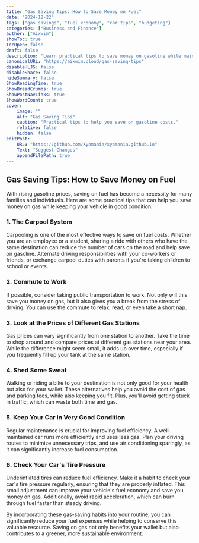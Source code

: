 ```yaml
---
title: "Gas Saving Tips: How to Save Money on Fuel"
date: "2024-12-22"
tags: ["gas savings", "fuel economy", "car tips", "budgeting"]
categories: ["Business and Finance"]
author: ["Aixwim"]
showToc: true
TocOpen: false
draft: false
description: "Learn practical tips to save money on gasoline while maintaining your vehicle's performance."
canonicalURL: "https://aixwim.cloud/gas-saving-tips"
disableHLJS: false
disableShare: false
hideSummary: false
ShowReadingTime: true
ShowBreadCrumbs: true
ShowPostNavLinks: true
ShowWordCount: true
cover:
    image: ""
    alt: "Gas Saving Tips"
    caption: "Practical tips to help you save on gasoline costs."
    relative: false
    hidden: false
editPost:
    URL: "https://github.com/Xyomania/xyomania.github.io"
    Text: "Suggest Changes"
    appendFilePath: true
---
```


## Gas Saving Tips: How to Save Money on Fuel

With rising gasoline prices, saving on fuel has become a necessity for many families and individuals. Here are some practical tips that can help you save money on gas while keeping your vehicle in good condition.

### **1. The Carpool System**

Carpooling is one of the most effective ways to save on fuel costs. Whether you are an employee or a student, sharing a ride with others who have the same destination can reduce the number of cars on the road and help save on gasoline. Alternate driving responsibilities with your co-workers or friends, or exchange carpool duties with parents if you're taking children to school or events.

### **2. Commute to Work**

If possible, consider taking public transportation to work. Not only will this save you money on gas, but it also gives you a break from the stress of driving. You can use the commute to relax, read, or even take a short nap.

### **3. Look at the Prices of Different Gas Stations**

Gas prices can vary significantly from one station to another. Take the time to shop around and compare prices at different gas stations near your area. While the difference might seem small, it adds up over time, especially if you frequently fill up your tank at the same station.

### **4. Shed Some Sweat**

Walking or riding a bike to your destination is not only good for your health but also for your wallet. These alternatives help you avoid the cost of gas and parking fees, while also keeping you fit. Plus, you'll avoid getting stuck in traffic, which can waste both time and gas.

### **5. Keep Your Car in Very Good Condition**

Regular maintenance is crucial for improving fuel efficiency. A well-maintained car runs more efficiently and uses less gas. Plan your driving routes to minimize unnecessary trips, and use air conditioning sparingly, as it can significantly increase fuel consumption.

### **6. Check Your Car's Tire Pressure**

Underinflated tires can reduce fuel efficiency. Make it a habit to check your car's tire pressure regularly, ensuring that they are properly inflated. This small adjustment can improve your vehicle's fuel economy and save you money on gas. Additionally, avoid rapid acceleration, which can burn through fuel faster than steady driving.

By incorporating these gas-saving habits into your routine, you can significantly reduce your fuel expenses while helping to conserve this valuable resource. Saving on gas not only benefits your wallet but also contributes to a greener, more sustainable environment.
